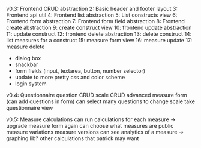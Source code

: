 
v0.3: Frontend CRUD abstraction
2: Basic header and footer layout
3: Frontend api util
4: Frontend list abstraction
5: List constructs view
6: Frontend form abstraction
7: Frontend form field abstraction
8: Frontend create abstraction
9: create construct view
10: frontend update abstraction
11: update construct
12: frontend delete abstraction
13: delete construct
14: list measures for a construct
15: measure form view
16: measure update
17: measure delete

 - dialog box
 - snackbar
 - form fields (input, textarea, button, number selector)
 - update to more pretty css and color scheme
 - login system

v0.4: Questionnaire
question CRUD
scale CRUD
advanced measure form (can add questions in form)
can select many questions to change scale
take questionnaire view

v0.5: Measure calculations
can run calculations for each measure -> upgrade measure form again
can choose what measures are public
measure variations
measure versions
can see analytics of a measure -> graphing lib?
other calculations that patrick may want
